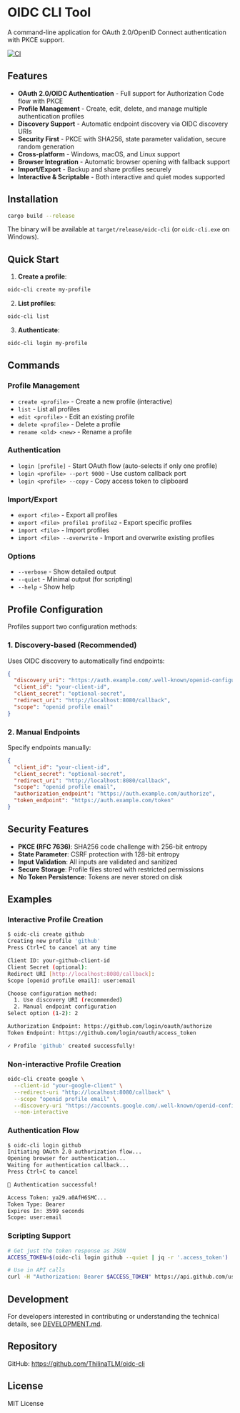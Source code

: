 # OIDC CLI Tool

A command-line application for OAuth 2.0/OpenID Connect authentication with PKCE support.

[![CI](https://github.com/ThilinaTLM/oidc-cli/actions/workflows/ci.yaml/badge.svg)](https://github.com/ThilinaTLM/oidc-cli/actions/workflows/ci.yaml)

## Features

- **OAuth 2.0/OIDC Authentication** - Full support for Authorization Code flow with PKCE
- **Profile Management** - Create, edit, delete, and manage multiple authentication profiles
- **Discovery Support** - Automatic endpoint discovery via OIDC discovery URIs
- **Security First** - PKCE with SHA256, state parameter validation, secure random generation
- **Cross-platform** - Windows, macOS, and Linux support
- **Browser Integration** - Automatic browser opening with fallback support
- **Import/Export** - Backup and share profiles securely
- **Interactive & Scriptable** - Both interactive and quiet modes supported

## Installation

```bash
cargo build --release
```

The binary will be available at `target/release/oidc-cli` (or `oidc-cli.exe` on Windows).

## Quick Start

1. **Create a profile**:

```bash
oidc-cli create my-profile
```

2. **List profiles**:

```bash
oidc-cli list
```

3. **Authenticate**:

```bash
oidc-cli login my-profile
```

## Commands

### Profile Management

- `create <profile>` - Create a new profile (interactive)
- `list` - List all profiles
- `edit <profile>` - Edit an existing profile
- `delete <profile>` - Delete a profile
- `rename <old> <new>` - Rename a profile

### Authentication

- `login [profile]` - Start OAuth flow (auto-selects if only one profile)
- `login <profile> --port 9000` - Use custom callback port
- `login <profile> --copy` - Copy access token to clipboard

### Import/Export

- `export <file>` - Export all profiles
- `export <file> profile1 profile2` - Export specific profiles
- `import <file>` - Import profiles
- `import <file> --overwrite` - Import and overwrite existing profiles

### Options

- `--verbose` - Show detailed output
- `--quiet` - Minimal output (for scripting)
- `--help` - Show help

## Profile Configuration

Profiles support two configuration methods:

### 1. Discovery-based (Recommended)

Uses OIDC discovery to automatically find endpoints:

```json
{
  "discovery_uri": "https://auth.example.com/.well-known/openid-configuration",
  "client_id": "your-client-id",
  "client_secret": "optional-secret",
  "redirect_uri": "http://localhost:8080/callback",
  "scope": "openid profile email"
}
```

### 2. Manual Endpoints

Specify endpoints manually:

```json
{
  "client_id": "your-client-id",
  "client_secret": "optional-secret",
  "redirect_uri": "http://localhost:8080/callback",
  "scope": "openid profile email",
  "authorization_endpoint": "https://auth.example.com/authorize",
  "token_endpoint": "https://auth.example.com/token"
}
```

## Security Features

- **PKCE (RFC 7636)**: SHA256 code challenge with 256-bit entropy
- **State Parameter**: CSRF protection with 128-bit entropy
- **Input Validation**: All inputs are validated and sanitized
- **Secure Storage**: Profile files stored with restricted permissions
- **No Token Persistence**: Tokens are never stored on disk

## Examples

### Interactive Profile Creation

```bash
$ oidc-cli create github
Creating new profile 'github'
Press Ctrl+C to cancel at any time

Client ID: your-github-client-id
Client Secret (optional):
Redirect URI [http://localhost:8080/callback]:
Scope [openid profile email]: user:email

Choose configuration method:
  1. Use discovery URI (recommended)
  2. Manual endpoint configuration
Select option (1-2): 2

Authorization Endpoint: https://github.com/login/oauth/authorize
Token Endpoint: https://github.com/login/oauth/access_token

✓ Profile 'github' created successfully!
```

### Non-interactive Profile Creation

```bash
oidc-cli create google \
  --client-id "your-google-client" \
  --redirect-uri "http://localhost:8080/callback" \
  --scope "openid profile email" \
  --discovery-uri "https://accounts.google.com/.well-known/openid-configuration" \
  --non-interactive
```

### Authentication Flow

```bash
$ oidc-cli login github
Initiating OAuth 2.0 authorization flow...
Opening browser for authentication...
Waiting for authentication callback...
Press Ctrl+C to cancel

🎉 Authentication successful!

Access Token: ya29.a0AfH6SMC...
Token Type: Bearer
Expires In: 3599 seconds
Scope: user:email
```

### Scripting Support

```bash
# Get just the token response as JSON
ACCESS_TOKEN=$(oidc-cli login github --quiet | jq -r '.access_token')

# Use in API calls
curl -H "Authorization: Bearer $ACCESS_TOKEN" https://api.github.com/user
```

## Development

For developers interested in contributing or understanding the technical details, see [DEVELOPMENT.md](DEVELOPMENT.md).

## Repository

GitHub: https://github.com/ThilinaTLM/oidc-cli

## License

MIT License
